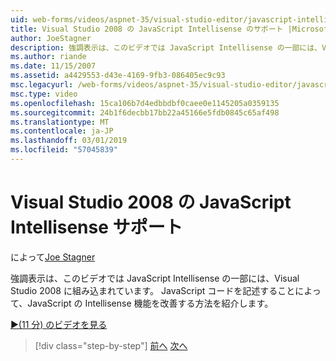 ```yaml
---
uid: web-forms/videos/aspnet-35/visual-studio-editor/javascript-intellisense-support-in-visual-studio-2008
title: Visual Studio 2008 の JavaScript Intellisense のサポート |Microsoft Docs
author: JoeStagner
description: 強調表示は、このビデオでは JavaScript Intellisense の一部には、Visual Studio 2008 に組み込まれています。 JavaScript の Intellisense featu を改善する方法を紹介しています.
ms.author: riande
ms.date: 11/15/2007
ms.assetid: a4429553-d43e-4169-9fb3-086405ec9c93
msc.legacyurl: /web-forms/videos/aspnet-35/visual-studio-editor/javascript-intellisense-support-in-visual-studio-2008
msc.type: video
ms.openlocfilehash: 15ca106b7d4edbbdbf0caee0e1145205a0359135
ms.sourcegitcommit: 24b1f6decbb17bb22a45166e5fdb0845c65af498
ms.translationtype: MT
ms.contentlocale: ja-JP
ms.lasthandoff: 03/01/2019
ms.locfileid: "57045839"
---
```

<a name="javascript-intellisense-support-in-visual-studio-2008"></a>Visual Studio 2008 の JavaScript Intellisense サポート
====================
によって[Joe Stagner](https://github.com/JoeStagner)

強調表示は、このビデオでは JavaScript Intellisense の一部には、Visual Studio 2008 に組み込まれています。 JavaScript コードを記述することによって、JavaScript の Intellisense 機能を改善する方法を紹介します。

[&#9654;(11 分) のビデオを見る](https://channel9.msdn.com/Blogs/ASP-NET-Site-Videos/javascript-intellisense-support-in-visual-studio-2008)

> [!div class="step-by-step"]
> [前へ](new-designer-support-in-visual-studio-2008.md)
> [次へ](javascript-debugging-in-visual-studio-2008.md)
